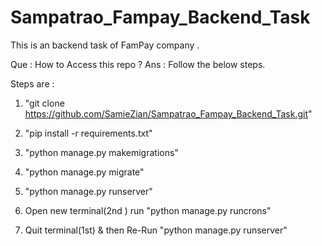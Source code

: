 # Sampatrao_Fampay_Backend_Task
This is an backend task of FamPay company .


Que : How to Access this repo ?
Ans : Follow the below steps.


Steps are :
1) "git clone https://github.com/SamieZian/Sampatrao_Fampay_Backend_Task.git"
2) "pip install -r requirements.txt"
3) "python manage.py makemigrations"
4) "python manage.py migrate"
5) "python manage.py runserver"

6) Open new terminal(2nd ) run "python manage.py runcrons"
7) Quit terminal(1st) & then Re-Run "python manage.py runserver"
